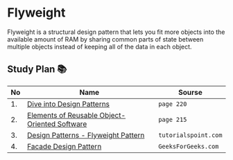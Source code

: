 # Flyweight  
Flyweight is a structural design pattern that lets you fit more
objects into the available amount of RAM by sharing common
parts of state between multiple objects instead of keeping all
of the data in each object.

## Study Plan 📚
|No|Name|Sourse|
|---|---|---|
|1.|[Dive into Design Patterns](https://github.com/abbos0123/Computer-Science-Books/blob/main/Design-Patterns/Dive%20into%20Design%20Patterns.pdf)|```page 220```|
|2.|[Elements of Reusable Object-Oriented Software](https://github.com/abbos0123/Computer-Science-Books/blob/main/Design-Patterns/Elements%20of%20Resusable%20Object-Oriented%20Software.pdf)|```page 215```|
|3.|[Design Patterns - Flyweight Pattern](https://github.com/abbos0123/Design-Patterns/blob/main/Practice/Structural-Design-Patterns/Facade/Design%20Patterns%20-%20Facade%20Pattern.pdf)|```tutorialspoint.com```|
|4.|[Facade Design Pattern](https://github.com/abbos0123/Design-Patterns/blob/main/Practice/Structural-Design-Patterns/Facade/Facade%20Design%20Pattern%20_%20Introduction%20-%20GeeksforGeeks.pdf)|```GeeksForGeeks.com```|
